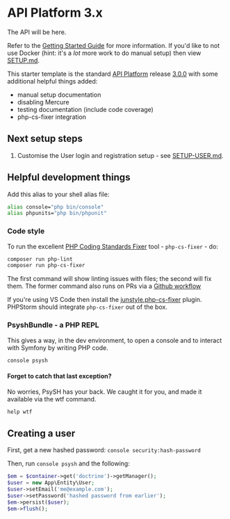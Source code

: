 # API Platform 3.x

The API will be here.

Refer to the [Getting Started Guide](https://api-platform.com/docs/distribution) for more information. If you'd like to not use Docker (hint: it's a _lot_ more work to do manual setup) then view [SETUP.md](SETUP.md).

This starter template is the standard [API Platform](https://api-platform.com/) release [3.0.0](https://github.com/api-platform/api-platform/releases) with some additional helpful things added:

* manual setup documentation
* disabling Mercure
* testing documentation (include code coverage)
* php-cs-fixer integration

## Next setup steps

1. Customise the User login and registration setup - see [SETUP-USER.md](SETUP-USER.md).

## Helpful development things

Add this alias to your shell alias file:

```sh
alias console="php bin/console"
alias phpunits="php bin/phpunit"
```

### Code style

To run the excellent [PHP Coding Standards Fixer](https://cs.symfony.com/) tool - `php-cs-fixer` - do:

```sh
composer run php-lint
composer run php-cs-fixer
```

The first command will show linting issues with files; the second will fix them. The former command also runs on PRs via a [Github workflow](../.github/workflows/ci.yml)

If you're using VS Code then install the [junstyle.php-cs-fixer](https://marketplace.visualstudio.com/items?itemName=junstyle.php-cs-fixer) plugin. PHPStorm should integrate `php-cs-fixer` out of the box.

### PsyshBundle - a PHP REPL

This gives a way, in the dev environment, to open a console and to interact with Symfony by writing PHP code.

```sh
console psysh
```

#### Forget to catch that last exception?

No worries, PsySH has your back. We caught it for you, and made it available via the wtf command.

```php
help wtf
```

## Creating a user

First, get a new hashed password: `console security:hash-password`

Then, run `console psysh` and the following:

```php
$em = $container->get('doctrine')->getManager();
$user = new App\Entity\User;
$user->setEmail('me@example.com');
$user->setPassword('hashed password from earlier');
$em->persist($user);
$em->flush();
```
